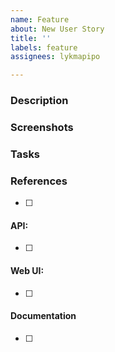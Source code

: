 ```yaml
---
name: Feature
about: New User Story
title: ''
labels: feature
assignees: lykmapipo

---
```


### Description
### Screenshots
### Tasks
### References
- [ ]
#### API:
- [ ] 
#### Web UI:
- [ ] 
#### Documentation
- [ ]
